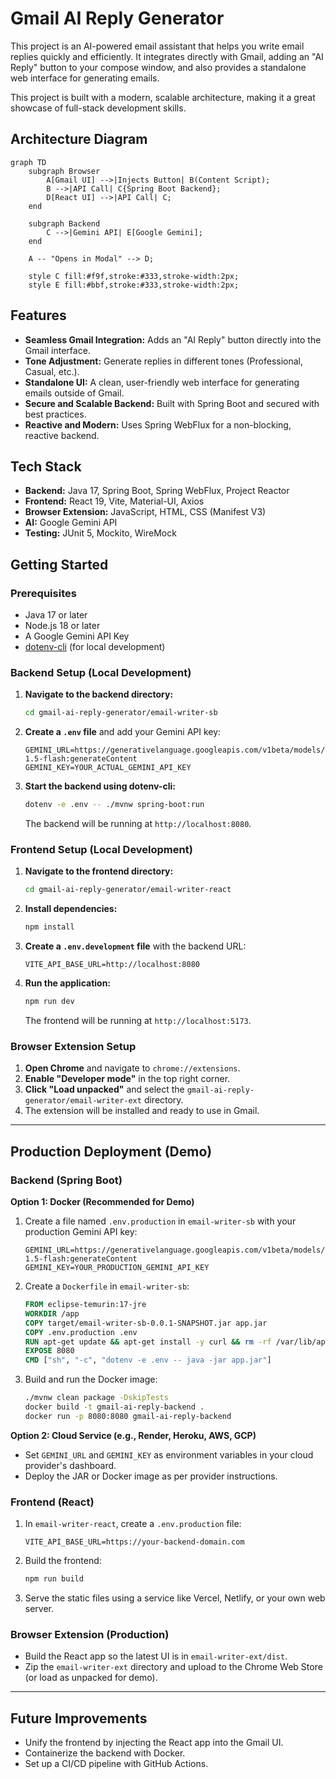 # Gmail AI Reply Generator

This project is an AI-powered email assistant that helps you write email replies quickly and efficiently. It integrates directly with Gmail, adding an "AI Reply" button to your compose window, and also provides a standalone web interface for generating emails.

This project is built with a modern, scalable architecture, making it a great showcase of full-stack development skills.

## Architecture Diagram

```mermaid
graph TD
    subgraph Browser
        A[Gmail UI] -->|Injects Button| B(Content Script);
        B -->|API Call| C{Spring Boot Backend};
        D[React UI] -->|API Call| C;
    end

    subgraph Backend
        C -->|Gemini API| E[Google Gemini];
    end

    A -- "Opens in Modal" --> D;

    style C fill:#f9f,stroke:#333,stroke-width:2px;
    style E fill:#bbf,stroke:#333,stroke-width:2px;
```

## Features

- **Seamless Gmail Integration:** Adds an "AI Reply" button directly into the Gmail interface.
- **Tone Adjustment:** Generate replies in different tones (Professional, Casual, etc.).
- **Standalone UI:** A clean, user-friendly web interface for generating emails outside of Gmail.
- **Secure and Scalable Backend:** Built with Spring Boot and secured with best practices.
- **Reactive and Modern:** Uses Spring WebFlux for a non-blocking, reactive backend.

## Tech Stack

- **Backend:** Java 17, Spring Boot, Spring WebFlux, Project Reactor
- **Frontend:** React 19, Vite, Material-UI, Axios
- **Browser Extension:** JavaScript, HTML, CSS (Manifest V3)
- **AI:** Google Gemini API
- **Testing:** JUnit 5, Mockito, WireMock

## Getting Started

### Prerequisites

- Java 17 or later
- Node.js 18 or later
- A Google Gemini API Key
- [dotenv-cli](https://www.npmjs.com/package/dotenv-cli) (for local development)

### Backend Setup (Local Development)

1.  **Navigate to the backend directory:**
    ```bash
    cd gmail-ai-reply-generator/email-writer-sb
    ```
2.  **Create a `.env` file** and add your Gemini API key:
    ```env
    GEMINI_URL=https://generativelanguage.googleapis.com/v1beta/models/gemini-1.5-flash:generateContent
    GEMINI_KEY=YOUR_ACTUAL_GEMINI_API_KEY
    ```
3.  **Start the backend using dotenv-cli:**
    ```bash
    dotenv -e .env -- ./mvnw spring-boot:run
    ```
    The backend will be running at `http://localhost:8080`.

### Frontend Setup (Local Development)

1.  **Navigate to the frontend directory:**
    ```bash
    cd gmail-ai-reply-generator/email-writer-react
    ```
2.  **Install dependencies:**
    ```bash
    npm install
    ```
3.  **Create a `.env.development` file** with the backend URL:
    ```env
    VITE_API_BASE_URL=http://localhost:8080
    ```
4.  **Run the application:**
    ```bash
    npm run dev
    ```
    The frontend will be running at `http://localhost:5173`.

### Browser Extension Setup

1.  **Open Chrome** and navigate to `chrome://extensions`.
2.  **Enable "Developer mode"** in the top right corner.
3.  **Click "Load unpacked"** and select the `gmail-ai-reply-generator/email-writer-ext` directory.
4.  The extension will be installed and ready to use in Gmail.

---

## Production Deployment (Demo)

### Backend (Spring Boot)

**Option 1: Docker (Recommended for Demo)**

1. Create a file named `.env.production` in `email-writer-sb` with your production Gemini API key:
    ```env
    GEMINI_URL=https://generativelanguage.googleapis.com/v1beta/models/gemini-1.5-flash:generateContent
    GEMINI_KEY=YOUR_PRODUCTION_GEMINI_API_KEY
    ```
2. Create a `Dockerfile` in `email-writer-sb`:
    ```dockerfile
    FROM eclipse-temurin:17-jre
    WORKDIR /app
    COPY target/email-writer-sb-0.0.1-SNAPSHOT.jar app.jar
    COPY .env.production .env
    RUN apt-get update && apt-get install -y curl && rm -rf /var/lib/apt/lists/*
    EXPOSE 8080
    CMD ["sh", "-c", "dotenv -e .env -- java -jar app.jar"]
    ```
3. Build and run the Docker image:
    ```bash
    ./mvnw clean package -DskipTests
    docker build -t gmail-ai-reply-backend .
    docker run -p 8080:8080 gmail-ai-reply-backend
    ```

**Option 2: Cloud Service (e.g., Render, Heroku, AWS, GCP)**
- Set `GEMINI_URL` and `GEMINI_KEY` as environment variables in your cloud provider's dashboard.
- Deploy the JAR or Docker image as per provider instructions.

### Frontend (React)

1. In `email-writer-react`, create a `.env.production` file:
    ```env
    VITE_API_BASE_URL=https://your-backend-domain.com
    ```
2. Build the frontend:
    ```bash
    npm run build
    ```
3. Serve the static files using a service like Vercel, Netlify, or your own web server.

### Browser Extension (Production)
- Build the React app so the latest UI is in `email-writer-ext/dist`.
- Zip the `email-writer-ext` directory and upload to the Chrome Web Store (or load as unpacked for demo).

---

## Future Improvements

- Unify the frontend by injecting the React app into the Gmail UI.
- Containerize the backend with Docker.
- Set up a CI/CD pipeline with GitHub Actions.
 
